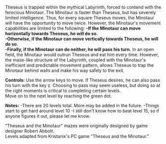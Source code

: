 Theseus is trapped within the mythical Labyrinth, forced to contend with the ferocious Minotaur.  The Minotaur is faster than Theseus, but has severely limited intelligence.  Thus, for every square Theseus moves, the Minotaur will have the opportunity to move twice. However, the Minotaur's movement capabilities are limited to the following:
**-If the Minotaur can move horizontally towards Theseus, he will do so.  
-Otherwise, if the Minotaur can move vertically towards Theseus, he will do so.  
-Finally, if the Minotaur can do neither, he will pass his turn.**
In an open field, the Minotaur would outrun Theseus and eat him every time.  However, the maze-like structure of the Labyrinth, coupled with the Minotaur's inefficient and predictable movement pattern, allows Theseus to trap the Minotaur behind walls and make his way safely to the exit. 

**Controls:**
Use the arrow keys to move.  If Theseus desires, he can also pass his turn with the key z.  Choosing to pass may seem useless, but doing so at the right moments is critical to completing certain levels.  
Move on to the next level by reaching the green dot.  



**Notes:**
-There are 20 levels total.  More may be added in the future. 
-Things start to get hard around level 10
-I still don't know how to beat level 15, so if anyone figures it out, please let me know.  

"Theseus and the Minotaur" mazes were originally designed by game designer Robert Abbott.  
Levels adapted from Kristanix's PC game "Theseus and the Minotaur."

